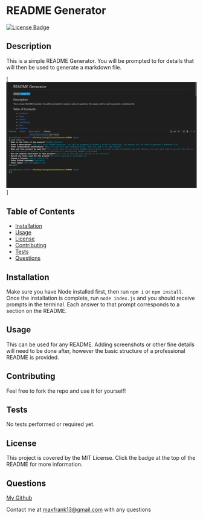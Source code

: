 
# README Generator

[![License Badge](https://img.shields.io/badge/License-MIT-yellow.svg)](https://opensource.org/licenses/MIT)

## Description

This is a simple README Generator. You will be prompted to for details that will then be used to generate a markdown file.

[![Screenshot of Generator](https://github.com/MaxFrank13/Generate-README/blob/main/assets/app-photo.PNG)]

## Table of Contents

- [Installation](#installation)
- [Usage](#usage)
- [License](#license)
- [Contributing](#contributing)
- [Tests](#tests)
- [Questions](#questions)

## Installation

Make sure you have Node installed first, then run `npm i` or `npm install`. Once the installation is complete, run `node index.js` and you should receive prompts in the terminal. Each answer to that prompt corresponds to a section on the README.

## Usage

This can be used for any README. Adding screenshots or other fine details will need to be done after, however the basic structure of a professional README is provided.

## Contributing

Feel free to fork the repo and use it for yourself!

## Tests

No tests performed or required yet.

## License

This project is covered by the MIT License. Click the badge at the top of the README for more information.

## Questions

[My Github](https://github.com/MaxFrank13)

Contact me at maxfrank13@gmail.com with any questions
